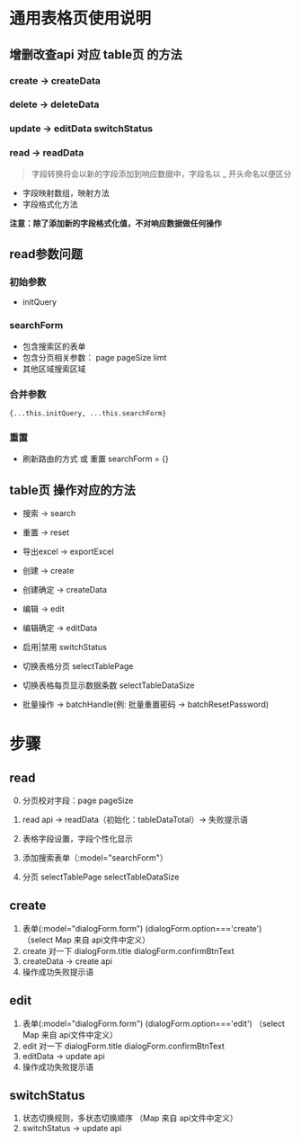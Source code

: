 # 通用表格页使用说明

## 增删改查api 对应 table页 的方法
### create -> createData
### delete -> deleteData
### update -> editData switchStatus
### read -> readData
> 字段转换将会以新的字段添加到响应数据中，字段名以 _ 开头命名以便区分
- 字段映射数组，映射方法
- 字段格式化方法

**注意：除了添加新的字段格式化值，不对响应数据做任何操作**

## read参数问题
### 初始参数
- initQuery

### searchForm
- 包含搜索区的表单
- 包含分页相关参数： page pageSize limt
- 其他区域搜索区域

### 合并参数
```
{...this.initQuery, ...this.searchForm}
```

### 重置
- 刷新路由的方式 或 重置 searchForm = {}

## table页 操作对应的方法
- 搜索 -> search
- 重置 -> reset
- 导出excel -> exportExcel

- 创建 -> create
- 创建确定 -> createData
- 编辑 -> edit
- 编辑确定 -> editData
- 启用|禁用 switchStatus

- 切换表格分页 selectTablePage
- 切换表格每页显示数据条数 selectTableDataSize

- 批量操作 -> batchHandle(例: 批量重置密码 -> batchResetPassword)


# 步骤
## read
0. 分页校对字段：page pageSize

1. read api -> readData（初始化：tableDataTotal）-> 失败提示语

2. 表格字段设置，字段个性化显示

3. 添加搜索表单（:model="searchForm"）

4. 分页 selectTablePage selectTableDataSize

## create
1. 表单(:model="dialogForm.form") (dialogForm.option==='create') （select Map 来自 api文件中定义）
2. create 对一下 dialogForm.title dialogForm.confirmBtnText
3. createData -> create api 
4. 操作成功失败提示语

## edit
1. 表单(:model="dialogForm.form") (dialogForm.option==='edit') （select Map 来自 api文件中定义）
2. edit 对一下 dialogForm.title dialogForm.confirmBtnText
3. editData -> update api 
4. 操作成功失败提示语

## switchStatus
1. 状态切换规则，多状态切换顺序 （Map 来自 api文件中定义）
2. switchStatus -> update api